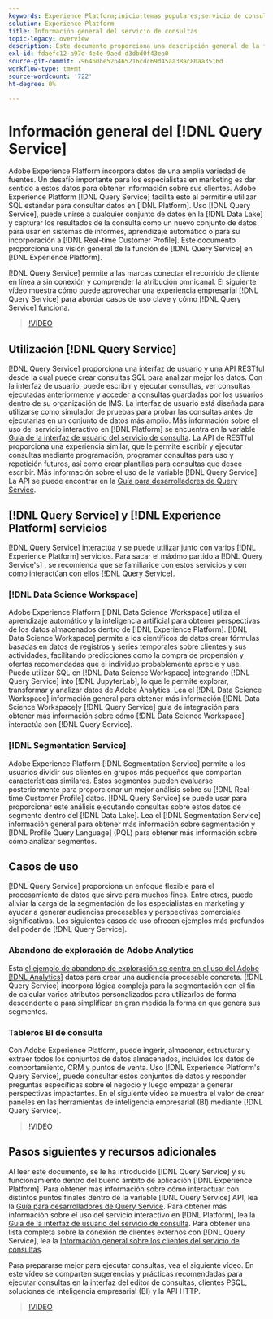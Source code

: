```yaml
---
keywords: Experience Platform;inicio;temas populares;servicio de consulta;servicio de consulta;consulta
solution: Experience Platform
title: Información general del servicio de consultas
topic-legacy: overview
description: Este documento proporciona una descripción general de la función del servicio de consultas dentro del Experience Platform.
exl-id: fdaefc12-a97d-4e4e-9aed-d3dbd0f43ea0
source-git-commit: 796460be52b465216cdc69d45aa38ac80aa3516d
workflow-type: tm+mt
source-wordcount: '722'
ht-degree: 0%

---
```


# Información general del [!DNL Query Service]

Adobe Experience Platform incorpora datos de una amplia variedad de fuentes. Un desafío importante para los especialistas en marketing es dar sentido a estos datos para obtener información sobre sus clientes. Adobe Experience Platform [!DNL Query Service] facilita esto al permitirle utilizar SQL estándar para consultar datos en [!DNL Platform]. Uso [!DNL Query Service], puede unirse a cualquier conjunto de datos en la [!DNL Data Lake] y capturar los resultados de la consulta como un nuevo conjunto de datos para usar en sistemas de informes, aprendizaje automático o para su incorporación a [!DNL Real-time Customer Profile]. Este documento proporciona una visión general de la función de [!DNL Query Service] en [!DNL Experience Platform].

[!DNL Query Service] permite a las marcas conectar el recorrido de cliente en línea a sin conexión y comprender la atribución omnicanal. El siguiente vídeo muestra cómo puede aprovechar una experiencia empresarial [!DNL Query Service] para abordar casos de uso clave y cómo [!DNL Query Service] funciona.

>[!VIDEO](https://video.tv.adobe.com/v/29795?quality=12&learn=on)

## Utilización [!DNL Query Service]

[!DNL Query Service] proporciona una interfaz de usuario y una API RESTful desde la cual puede crear consultas SQL para analizar mejor los datos. Con la interfaz de usuario, puede escribir y ejecutar consultas, ver consultas ejecutadas anteriormente y acceder a consultas guardadas por los usuarios dentro de su organización de IMS. La interfaz de usuario está diseñada para utilizarse como simulador de pruebas para probar las consultas antes de ejecutarlas en un conjunto de datos más amplio. Más información sobre el uso del servicio interactivo en [!DNL Platform] se encuentra en la variable [Guía de la interfaz de usuario del servicio de consulta](ui/overview.md). La API de RESTful proporciona una experiencia similar, que le permite escribir y ejecutar consultas mediante programación, programar consultas para uso y repetición futuros, así como crear plantillas para consultas que desee escribir. Más información sobre el uso de la variable [!DNL Query Service] La API se puede encontrar en la [Guía para desarrolladores de Query Service](api/getting-started.md).

## [!DNL Query Service] y [!DNL Experience Platform] servicios

[!DNL Query Service] interactúa y se puede utilizar junto con varios [!DNL Experience Platform] servicios. Para sacar el máximo partido a [!DNL Query Service's] , se recomienda que se familiarice con estos servicios y con cómo interactúan con ellos [!DNL Query Service].

### [!DNL Data Science Workspace]

Adobe Experience Platform [!DNL Data Science Workspace] utiliza el aprendizaje automático y la inteligencia artificial para obtener perspectivas de los datos almacenados dentro de [!DNL Experience Platform]. [!DNL Data Science Workspace] permite a los científicos de datos crear fórmulas basadas en datos de registros y series temporales sobre clientes y sus actividades, facilitando predicciones como la compra de propensión y ofertas recomendadas que el individuo probablemente aprecie y use. Puede utilizar SQL en [!DNL Data Science Workspace] integrando [!DNL Query Service] into [!DNL JupyterLab], lo que le permite explorar, transformar y analizar datos de Adobe Analytics. Lea el [!DNL Data Science Workspace] información general para obtener más información [!DNL Data Science Workspace]y [!DNL Query Service] guía de integración para obtener más información sobre cómo [!DNL Data Science Workspace] interactúa con [!DNL Query Service].

### [!DNL Segmentation Service]

Adobe Experience Platform [!DNL Segmentation Service] permite a los usuarios dividir sus clientes en grupos más pequeños que compartan características similares. Estos segmentos pueden evaluarse posteriormente para proporcionar un mejor análisis sobre su [!DNL Real-time Customer Profile] datos. [!DNL Query Service] se puede usar para proporcionar este análisis ejecutando consultas sobre estos datos de segmento dentro del [!DNL Data Lake]. Lea el [!DNL Segmentation Service] información general para obtener más información sobre segmentación y [!DNL Profile Query Language] (PQL) para obtener más información sobre cómo analizar segmentos.

## Casos de uso

[!DNL Query Service] proporciona un enfoque flexible para el procesamiento de datos que sirve para muchos fines. Entre otros, puede aliviar la carga de la segmentación de los especialistas en marketing y ayudar a generar audiencias procesables y perspectivas comerciales significativas. Los siguientes casos de uso ofrecen ejemplos más profundos del poder de [!DNL Query Service].

### Abandono de exploración de Adobe Analytics

Esta [el ejemplo de abandono de exploración se centra en el uso del Adobe [!DNL Analytics]](./use-cases/abandoned-cart.md) datos para crear una audiencia procesable concreta. [!DNL Query Service] incorpora lógica compleja para la segmentación con el fin de calcular varios atributos personalizados para utilizarlos de forma descendente o para simplificar en gran medida la forma en que genera sus segmentos.

### Tableros BI de consulta

Con Adobe Experience Platform, puede ingerir, almacenar, estructurar y extraer todos los conjuntos de datos almacenados, incluidos los datos de comportamiento, CRM y puntos de venta. Uso [!DNL Experience Platform's Query Service], puede consultar estos conjuntos de datos y responder preguntas específicas sobre el negocio y luego empezar a generar perspectivas impactantes. En el siguiente vídeo se muestra el valor de crear paneles en las herramientas de inteligencia empresarial (BI) mediante [!DNL Query Service].

>[!VIDEO](https://video.tv.adobe.com/v/28981?quality=12&learn=on)

## Pasos siguientes y recursos adicionales

Al leer este documento, se le ha introducido [!DNL Query Service] y su funcionamiento dentro del bueno ámbito de aplicación [!DNL Experience Platform]. Para obtener más información sobre cómo interactuar con distintos puntos finales dentro de la variable [!DNL Query Service] API, lea la [Guía para desarrolladores de Query Service](api/getting-started.md). Para obtener más información sobre el uso del servicio interactivo en [!DNL Platform], lea la [Guía de la interfaz de usuario del servicio de consulta](ui/overview.md). Para obtener una lista completa sobre la conexión de clientes externos con [!DNL Query Service], lea la [Información general sobre los clientes del servicio de consultas](clients/overview.md).

Para prepararse mejor para ejecutar consultas, vea el siguiente vídeo. En este vídeo se comparten sugerencias y prácticas recomendadas para ejecutar consultas en la interfaz del editor de consultas, clientes PSQL, soluciones de inteligencia empresarial (BI) y la API HTTP.

>[!VIDEO](https://video.tv.adobe.com/v/29811?quality=12&learn=on)
